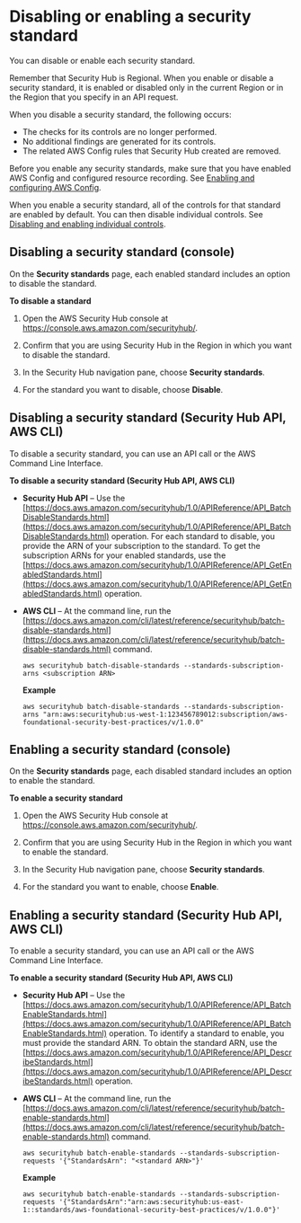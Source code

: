 # Disabling or enabling a security standard<a name="securityhub-standards-enable-disable"></a>

You can disable or enable each security standard\.

Remember that Security Hub is Regional\. When you enable or disable a security standard, it is enabled or disabled only in the current Region or in the Region that you specify in an API request\.

When you disable a security standard, the following occurs:
+ The checks for its controls are no longer performed\.
+ No additional findings are generated for its controls\.
+ The related AWS Config rules that Security Hub created are removed\.

Before you enable any security standards, make sure that you have enabled AWS Config and configured resource recording\. See [Enabling and configuring AWS Config](securityhub-prereq-config.md)\.

When you enable a security standard, all of the controls for that standard are enabled by default\. You can then disable individual controls\. See [Disabling and enabling individual controls](securityhub-standards-enable-disable-controls.md)\.

## Disabling a security standard \(console\)<a name="securityhub-standard-disable-console"></a>

On the **Security standards** page, each enabled standard includes an option to disable the standard\.

**To disable a standard**

1. Open the AWS Security Hub console at [https://console\.aws\.amazon\.com/securityhub/](https://console.aws.amazon.com/securityhub/)\.

1. Confirm that you are using Security Hub in the Region in which you want to disable the standard\.

1. In the Security Hub navigation pane, choose **Security standards**\.

1. For the standard you want to disable, choose **Disable**\.

## Disabling a security standard \(Security Hub API, AWS CLI\)<a name="securityhub-standard-disable-api"></a>

To disable a security standard, you can use an API call or the AWS Command Line Interface\.

**To disable a security standard \(Security Hub API, AWS CLI\)**
+ **Security Hub API** – Use the [https://docs.aws.amazon.com/securityhub/1.0/APIReference/API_BatchDisableStandards.html](https://docs.aws.amazon.com/securityhub/1.0/APIReference/API_BatchDisableStandards.html) operation\. For each standard to disable, you provide the ARN of your subscription to the standard\. To get the subscription ARNs for your enabled standards, use the [https://docs.aws.amazon.com/securityhub/1.0/APIReference/API_GetEnabledStandards.html](https://docs.aws.amazon.com/securityhub/1.0/APIReference/API_GetEnabledStandards.html) operation\.
+ **AWS CLI** – At the command line, run the [https://docs.aws.amazon.com/cli/latest/reference/securityhub/batch-disable-standards.html](https://docs.aws.amazon.com/cli/latest/reference/securityhub/batch-disable-standards.html) command\.

  ```
  aws securityhub batch-disable-standards --standards-subscription-arns <subscription ARN>
  ```

  **Example**

  ```
  aws securityhub batch-disable-standards --standards-subscription-arns "arn:aws:securityhub:us-west-1:123456789012:subscription/aws-foundational-security-best-practices/v/1.0.0"
  ```

## Enabling a security standard \(console\)<a name="securityhub-standard-enable-console"></a>

On the **Security standards** page, each disabled standard includes an option to enable the standard\.

**To enable a security standard**

1. Open the AWS Security Hub console at [https://console\.aws\.amazon\.com/securityhub/](https://console.aws.amazon.com/securityhub/)\.

1. Confirm that you are using Security Hub in the Region in which you want to enable the standard\.

1. In the Security Hub navigation pane, choose **Security standards**\.

1. For the standard you want to enable, choose **Enable**\.

## Enabling a security standard \(Security Hub API, AWS CLI\)<a name="securityhub-standard-enable-api"></a>

To enable a security standard, you can use an API call or the AWS Command Line Interface\.

**To enable a security standard \(Security Hub API, AWS CLI\)**
+ **Security Hub API** – Use the [https://docs.aws.amazon.com/securityhub/1.0/APIReference/API_BatchEnableStandards.html](https://docs.aws.amazon.com/securityhub/1.0/APIReference/API_BatchEnableStandards.html) operation\. To identify a standard to enable, you must provide the standard ARN\. To obtain the standard ARN, use the [https://docs.aws.amazon.com/securityhub/1.0/APIReference/API_DescribeStandards.html](https://docs.aws.amazon.com/securityhub/1.0/APIReference/API_DescribeStandards.html) operation\.
+ **AWS CLI** – At the command line, run the [https://docs.aws.amazon.com/cli/latest/reference/securityhub/batch-enable-standards.html](https://docs.aws.amazon.com/cli/latest/reference/securityhub/batch-enable-standards.html) command\.

  ```
  aws securityhub batch-enable-standards --standards-subscription-requests '{"StandardsArn": "<standard ARN>"}'
  ```

  **Example**

  ```
  aws securityhub batch-enable-standards --standards-subscription-requests '{"StandardsArn":"arn:aws:securityhub:us-east-1::standards/aws-foundational-security-best-practices/v/1.0.0"}'
  ```